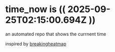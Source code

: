 # time_now is (( 2025-09-25T02:15:00.694Z ))

an automated repo that shows the currnent time

inspired by [breakingheatmap](https://github.com/breakingheatmap/breakingheatmap)